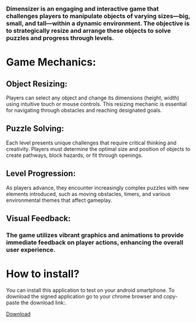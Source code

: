 <h3><p>Dimensizer is an engaging and interactive game that challenges players to manipulate objects of varying sizes—big, small, and tall—within a dynamic environment. The objective is to strategically resize and arrange these objects to solve puzzles and progress through levels.</p></h3>

<h1>Game Mechanics:</h1><h3>
<h2>Object Resizing:</h2> Players can select any object and change its dimensions (height, width) using intuitive touch or mouse controls. This resizing mechanic is essential for navigating through obstacles and reaching designated goals.

<h2>Puzzle Solving: </h2>Each level presents unique challenges that require critical thinking and creativity. Players must determine the optimal size and position of objects to create pathways, block hazards, or fit through openings.

<h2>Level Progression:</h2> As players advance, they encounter increasingly complex puzzles with new elements introduced, such as moving obstacles, timers, and various environmental themes that affect gameplay.

<h2>Visual Feedback:</h2> <h3>The game utilizes vibrant graphics and animations to provide immediate feedback on player actions, enhancing the overall user experience.

<h1>How to install?</h1>You can install this application to test on your android smartphone. To download the signed application go to your chrome browser and copy-paste the download link:.</h3>

[Download](https://github.com/amnandan9/Dimensizer.1.apk) 

